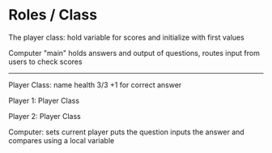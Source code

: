 # Roles / Class

The player class:
hold variable for scores and initialize with first values

Computer "main"
holds answers and output of questions, routes input from users to check scores

--------------------
Player Class:
name
health 3/3
+1 for correct answer

Player 1: Player Class


Player 2: Player Class


Computer: 
sets current player
puts the question
inputs the answer and compares using a local variable

